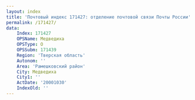 ```yaml
---
layout: index
title: 'Почтовый индекс 171427: отделение почтовой связи Почты России'
permalink: /171427/
data:
    Index: 171427
    OPSName: Медведиха
    OPSType: О
    OPSSubm: 171439
    Region: 'Тверская область'
    Autonom: ''
    Area: 'Рамешковский район'
    City: Медведиха
    City1: ''
    ActDate: '20001030'
    IndexOld: ''
---
```

